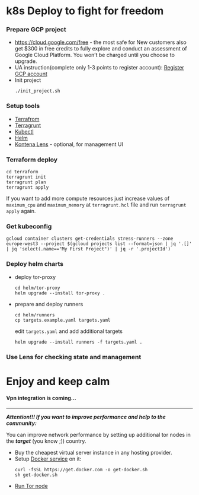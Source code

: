 # k8s Deploy to fight for freedom

### Prepare GCP project

* https://cloud.google.com/free - the most safe for New customers also get $300 in free credits to fully explore and conduct an assessment of Google Cloud Platform. You won’t be charged until you choose to upgrade.
* UA instruction(complete only 1-3 points to register account): [Register GCP account](https://telegra.ph/%D0%86nstrukc%D1%96ya-yak-DDositi-sajti-za-dopomogoyu-server%D1%96v-02-26)
* Init project
    ```shell
    ./init_project.sh
    ```

### Setup tools

* [Terrafrom](https://www.terraform.io/downloads)
* [Terragrunt](https://terragrunt.gruntwork.io/docs/getting-started/install/)
* [Kubectl](https://kubernetes.io/docs/tasks/tools/)
* [Helm](https://helm.sh/docs/intro/install/)
* [Kontena Lens](https://k8slens.dev/) - optional, for management UI

### Terraform deploy
```shell
cd terraform
terragrunt init
terragrunt plan
terragrunt apply
```
If you want to add more compute resources just increase values of `maximum_cpu` and `maximum_memory` at `terragrunt.hcl` file and run `terragrunt apply` again.

### Get kubeconfig

```shell
gcloud container clusters get-credentials stress-runners --zone europe-west3 --project $(gcloud projects list --format=json | jq '.[]' | jq 'select(.name=="My First Project")' | jq -r '.projectId')
```

### Deploy helm charts

* deploy tor-proxy
  ```shell
  cd helm/tor-proxy
  helm upgrade --install tor-proxy .
  ```
* prepare and deploy runners
  ```shell
  cd helm/runners
  cp targets.example.yaml targets.yaml
  ```
  edit `targets.yaml` and add additional targets
  ```shell
  helm upgrade --install runners -f targets.yaml .
  ```

### Use Lens for checking state and management

# Enjoy and keep calm

#### Vpn integration is coming...

---
***Attention!!! If you want to improve performance and help to the community:***

You can improve network performance by setting up additional tor nodes in the ***target*** (you know ;)) country.
* Buy the cheapest virtual server instance in any hosting provider.
* Setup [Docker service](https://docs.docker.com/engine/install/) on it:
  ```shell
  curl -fsSL https://get.docker.com -o get-docker.sh
  sh get-docker.sh
  ```
* [Run Tor node](https://community.torproject.org/relay/setup/bridge/docker/)

